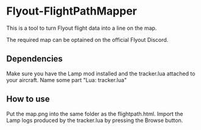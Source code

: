 # Flyout-FlightPathMapper
This is a tool to turn Flyout flight data into a line on the map.

The required map can be optained on the official Flyout Discord.

## Dependencies
Make sure you have the Lamp mod installed and the tracker.lua attached to your aircraft.
Name some part "Lua: tracker.lua"

## How to use
Put the map.png into the same folder as the flightpath.html.
Import the Lamp logs produced by the tracker.lua by pressing the Browse button.
